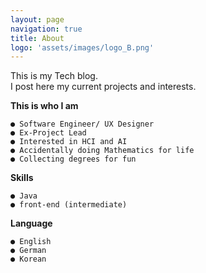 ```yaml
---
layout: page
navigation: true
title: About
logo: 'assets/images/logo_B.png'
---
```

This is my Tech blog.<br>I post here my current projects and interests.

<strong>This is who I am</strong>

```
● Software Engineer/ UX Designer
● Ex-Project Lead
● Interested in HCI and AI
● Accidentally doing Mathematics for life
● Collecting degrees for fun
```
<strong>Skills</strong>
```
● Java
● front-end (intermediate)
```
<strong>Language</strong>
```
● English
● German
● Korean
```
